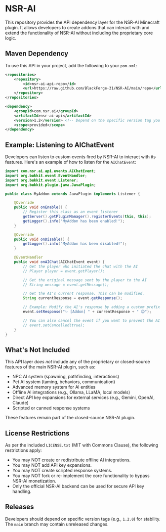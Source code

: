# NSR-AI

This repository provides the API dependency layer for the NSR-AI Minecraft plugin. It allows developers to create addons that can interact with and extend the functionality of NSR-AI without including the proprietary core logic.

## Maven Dependency

To use this API in your project, add the following to your `pom.xml`:

```xml
<repositories>
    <repository>
        <id>nsr-ai-api-repo</id>
        <url>https://raw.github.com/BlackForge-31/NSR-AI/main/repo</url>
    </repository>
</repositories>

<dependency>
    <groupId>com.nsr.ai</groupId>
    <artifactId>nsr-ai-api</artifactId>
    <version>1.2</version> <!-- Depend on the specific version tag you need -->
    <scope>provided</scope>
</dependency>
```

## Example: Listening to AIChatEvent

Developers can listen to custom events fired by NSR-AI to interact with its features. Here's an example of how to listen for the `AIChatEvent`:

```java
import com.nsr.ai.api.events.AIChatEvent;
import org.bukkit.event.EventHandler;
import org.bukkit.event.Listener;
import org.bukkit.plugin.java.JavaPlugin;

public class MyAddon extends JavaPlugin implements Listener {

    @Override
    public void onEnable() {
        // Register this class as an event listener
        getServer().getPluginManager().registerEvents(this, this);
        getLogger().info("MyAddon has been enabled!");
    }

    @Override
    public void onDisable() {
        getLogger().info("MyAddon has been disabled!");
    }

    @EventHandler
    public void onAIChat(AIChatEvent event) {
        // Get the player who initiated the chat with the AI
        // Player player = event.getPlayer();

        // Get the original message sent by the player to the AI
        // String message = event.getMessage();

        // Get the AI's current response. This can be modified.
        String currentResponse = event.getResponse();

        // Example: Modify the AI's response by adding a custom prefix and emoji
        event.setResponse("✨ [Addon] " + currentResponse + " 😊");

        // You can also cancel the event if you want to prevent the AI's response from being sent to the player
        // event.setCancelled(true);
    }
}
```

## What's Not Included

This API layer *does not* include any of the proprietary or closed-source features of the main NSR-AI plugin, such as:

*   NPC AI system (spawning, pathfinding, interactions)
*   Pet AI system (taming, behaviors, communication)
*   Advanced memory system for AI entities
*   Offline AI integrations (e.g., Ollama, LLaMA, local models)
*   Direct API key expansions for external services (e.g., Gemini, OpenAI, Claude)
*   Scripted or canned response systems

These features remain part of the closed-source NSR-AI plugin.

## License Restrictions

As per the included `LICENSE.txt` (MIT with Commons Clause), the following restrictions apply:

*   You may NOT create or redistribute offline AI integrations.
*   You may NOT add API key expansions.
*   You may NOT create scripted response systems.
*   You may NOT fork or re-implement the core functionality to bypass NSR-AI monetization.
*   Only the official NSR-AI backend can be used for secure API key handling.

## Releases

Developers should depend on specific version tags (e.g., `1.2.0`) for stability. The `main` branch may contain unreleased changes.